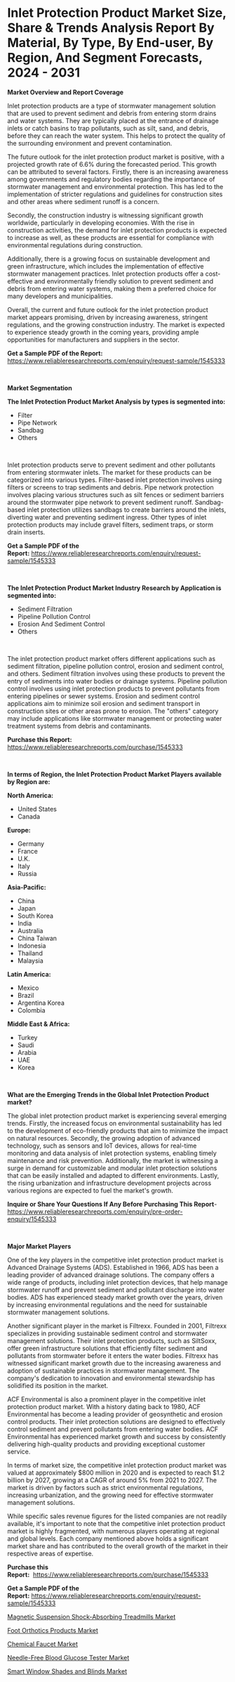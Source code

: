 <p><h1>Inlet Protection Product Market Size, Share & Trends Analysis Report By Material, By Type, By End-user, By Region, And Segment Forecasts, 2024 - 2031</h1></p><p><strong>Market Overview and Report Coverage</strong></p>
<p><p>Inlet protection products are a type of stormwater management solution that are used to prevent sediment and debris from entering storm drains and water systems. They are typically placed at the entrance of drainage inlets or catch basins to trap pollutants, such as silt, sand, and debris, before they can reach the water system. This helps to protect the quality of the surrounding environment and prevent contamination.</p><p>The future outlook for the inlet protection product market is positive, with a projected growth rate of 6.6% during the forecasted period. This growth can be attributed to several factors. Firstly, there is an increasing awareness among governments and regulatory bodies regarding the importance of stormwater management and environmental protection. This has led to the implementation of stricter regulations and guidelines for construction sites and other areas where sediment runoff is a concern.</p><p>Secondly, the construction industry is witnessing significant growth worldwide, particularly in developing economies. With the rise in construction activities, the demand for inlet protection products is expected to increase as well, as these products are essential for compliance with environmental regulations during construction.</p><p>Additionally, there is a growing focus on sustainable development and green infrastructure, which includes the implementation of effective stormwater management practices. Inlet protection products offer a cost-effective and environmentally friendly solution to prevent sediment and debris from entering water systems, making them a preferred choice for many developers and municipalities.</p><p>Overall, the current and future outlook for the inlet protection product market appears promising, driven by increasing awareness, stringent regulations, and the growing construction industry. The market is expected to experience steady growth in the coming years, providing ample opportunities for manufacturers and suppliers in the sector.</p></p>
<p><strong>Get a Sample PDF of the Report:</strong> <a href="https://www.reliableresearchreports.com/enquiry/request-sample/1545333">https://www.reliableresearchreports.com/enquiry/request-sample/1545333</a></p>
<p>&nbsp;</p>
<p><strong>Market Segmentation</strong></p>
<p><strong>The Inlet Protection Product Market Analysis by types is segmented into:</strong></p>
<p><ul><li>Filter</li><li>Pipe Network</li><li>Sandbag</li><li>Others</li></ul></p>
<p>&nbsp;</p>
<p><p>Inlet protection products serve to prevent sediment and other pollutants from entering stormwater inlets. The market for these products can be categorized into various types. Filter-based inlet protection involves using filters or screens to trap sediments and debris. Pipe network protection involves placing various structures such as silt fences or sediment barriers around the stormwater pipe network to prevent sediment runoff. Sandbag-based inlet protection utilizes sandbags to create barriers around the inlets, diverting water and preventing sediment ingress. Other types of inlet protection products may include gravel filters, sediment traps, or storm drain inserts.</p></p>
<p><strong>Get a Sample PDF of the Report:</strong>&nbsp;<a href="https://www.reliableresearchreports.com/enquiry/request-sample/1545333">https://www.reliableresearchreports.com/enquiry/request-sample/1545333</a></p>
<p>&nbsp;</p>
<p><strong>The Inlet Protection Product Market Industry Research by Application is segmented into:</strong></p>
<p><ul><li>Sediment Filtration</li><li>Pipeline Pollution Control</li><li>Erosion And Sediment Control</li><li>Others</li></ul></p>
<p>&nbsp;</p>
<p><p>The inlet protection product market offers different applications such as sediment filtration, pipeline pollution control, erosion and sediment control, and others. Sediment filtration involves using these products to prevent the entry of sediments into water bodies or drainage systems. Pipeline pollution control involves using inlet protection products to prevent pollutants from entering pipelines or sewer systems. Erosion and sediment control applications aim to minimize soil erosion and sediment transport in construction sites or other areas prone to erosion. The "others" category may include applications like stormwater management or protecting water treatment systems from debris and contaminants.</p></p>
<p><strong>Purchase this Report:</strong>&nbsp; <a href="https://www.reliableresearchreports.com/purchase/1545333">https://www.reliableresearchreports.com/purchase/1545333</a></p>
<p>&nbsp;</p>
<p><strong>In terms of Region, the Inlet Protection Product Market Players available by Region are:</strong></p>
<p>
    <p> <strong> North America: </strong>
        <ul>
            <li>United States</li>
            <li>Canada</li>
        </ul>
        </p> 
    <p> <strong> Europe: </strong>
        <ul>
            <li>Germany</li>
            <li>France</li>
            <li>U.K.</li>
            <li>Italy</li>
            <li>Russia</li>
        </ul>
        </p> 
    <p> <strong> Asia-Pacific: </strong>
        <ul>
            <li>China</li>
            <li>Japan</li>
            <li>South Korea</li>
            <li>India</li>
            <li>Australia</li>
            <li>China Taiwan</li>
            <li>Indonesia</li>
            <li>Thailand</li>
            <li>Malaysia</li>
        </ul>
        </p> 
    <p> <strong> Latin America: </strong>
        <ul>
            <li>Mexico</li>
            <li>Brazil</li>
            <li>Argentina Korea</li>
            <li>Colombia</li>
        </ul>
        </p> 
    <p> <strong> Middle East & Africa: </strong>
        <ul>
            <li>Turkey</li>
            <li>Saudi</li>
            <li>Arabia</li>
            <li>UAE</li>
            <li>Korea</li>
        </ul>
    </p>
    </p>
<p>&nbsp;</p>
<p><strong>What are the Emerging Trends in the Global Inlet Protection Product market?</strong></p>
<p><p>The global inlet protection product market is experiencing several emerging trends. Firstly, the increased focus on environmental sustainability has led to the development of eco-friendly products that aim to minimize the impact on natural resources. Secondly, the growing adoption of advanced technology, such as sensors and IoT devices, allows for real-time monitoring and data analysis of inlet protection systems, enabling timely maintenance and risk prevention. Additionally, the market is witnessing a surge in demand for customizable and modular inlet protection solutions that can be easily installed and adapted to different environments. Lastly, the rising urbanization and infrastructure development projects across various regions are expected to fuel the market's growth.</p></p>
<p><strong>Inquire or Share Your Questions If Any Before Purchasing This Report</strong>- <a href="https://www.reliableresearchreports.com/enquiry/pre-order-enquiry/1545333">https://www.reliableresearchreports.com/enquiry/pre-order-enquiry/1545333</a></p>
<p>&nbsp;</p>
<p><strong>Major Market Players</strong></p>
<p><p>One of the key players in the competitive inlet protection product market is Advanced Drainage Systems (ADS). Established in 1966, ADS has been a leading provider of advanced drainage solutions. The company offers a wide range of products, including inlet protection devices, that help manage stormwater runoff and prevent sediment and pollutant discharge into water bodies. ADS has experienced steady market growth over the years, driven by increasing environmental regulations and the need for sustainable stormwater management solutions.</p><p>Another significant player in the market is Filtrexx. Founded in 2001, Filtrexx specializes in providing sustainable sediment control and stormwater management solutions. Their inlet protection products, such as SiltSoxx, offer green infrastructure solutions that efficiently filter sediment and pollutants from stormwater before it enters the water bodies. Filtrexx has witnessed significant market growth due to the increasing awareness and adoption of sustainable practices in stormwater management. The company's dedication to innovation and environmental stewardship has solidified its position in the market.</p><p>ACF Environmental is also a prominent player in the competitive inlet protection product market. With a history dating back to 1980, ACF Environmental has become a leading provider of geosynthetic and erosion control products. Their inlet protection solutions are designed to effectively control sediment and prevent pollutants from entering water bodies. ACF Environmental has experienced market growth and success by consistently delivering high-quality products and providing exceptional customer service.</p><p>In terms of market size, the competitive inlet protection product market was valued at approximately $800 million in 2020 and is expected to reach $1.2 billion by 2027, growing at a CAGR of around 5% from 2021 to 2027. The market is driven by factors such as strict environmental regulations, increasing urbanization, and the growing need for effective stormwater management solutions.</p><p>While specific sales revenue figures for the listed companies are not readily available, it's important to note that the competitive inlet protection product market is highly fragmented, with numerous players operating at regional and global levels. Each company mentioned above holds a significant market share and has contributed to the overall growth of the market in their respective areas of expertise.</p></p>
<p><strong>Purchase this Report:</strong>&nbsp;&nbsp;<a href="https://www.reliableresearchreports.com/purchase/1545333">https://www.reliableresearchreports.com/purchase/1545333</a></p>
<p></p>
<p><strong>Get a Sample PDF of the Report:</strong>&nbsp;<a href="https://www.reliableresearchreports.com/enquiry/request-sample/1545333">https://www.reliableresearchreports.com/enquiry/request-sample/1545333</a></p>
<p><p><a href="https://github.com/lylyparadise/Market-Research-Report-List-1/blob/main/magnetic-suspension-shock-absorbing-treadmills-market.md">Magnetic Suspension Shock-Absorbing Treadmills Market</a></p><p><a href="https://github.com/mauripalmi/Market-Research-Report-List-1/blob/main/foot-orthotics-products-market.md">Foot Orthotics Products Market</a></p><p><a href="https://github.com/nathandecarvalho/Market-Research-Report-List-1/blob/main/chemical-faucet-market.md">Chemical Faucet Market</a></p><p><a href="https://github.com/markusgodoy/Market-Research-Report-List-1/blob/main/needle-free-blood-glucose-tester-market.md">Needle-Free Blood Glucose Tester Market</a></p><p><a href="https://github.com/globismark/Market-Research-Report-List-1/blob/main/smart-window-shades-and-blinds-market.md">Smart Window Shades and Blinds Market</a></p></p>